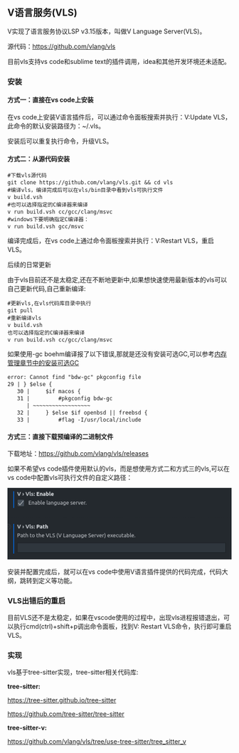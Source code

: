 ## V语言服务(VLS)

V实现了语言服务协议LSP v3.15版本，叫做V Language Server(VLS)。

源代码：https://github.com/vlang/vls

目前vls支持vs code和sublime text的插件调用，idea和其他开发环境还未适配。

### 安装

#### 方式一：直接在vs code上安装

在vs code上安装V语言插件后，可以通过命令面板搜索并执行：V:Update VLS，此命令的默认安装路径为：~/.vls。

安装后可以重复执行命令，升级VLS。

#### 方式二：从源代码安装

```shell
#下载vls源代码
git clone https://github.com/vlang/vls.git && cd vls
#编译vls，编译完成后可以在vls/bin目录中看到vls可执行文件
v build.vsh
#也可以选择指定的C编译器来编译
v run build.vsh cc/gcc/clang/msvc
#windows下要明确指定C编译器：
v run build.vsh gcc/msvc
```

编译完成后，在vs code上通过命令面板搜索并执行：V:Restart VLS，重启VLS。

后续的日常更新

由于vls目前还不是太稳定,还在不断地更新中,如果想快速使用最新版本的vls可以自己更新代码,自己重新编译:

```shell
#更新vls,在vls代码库目录中执行
git pull
#重新编译vls
v build.vsh
也可以选择指定的C编译器来编译
v run build.vsh cc/gcc/clang/msvc
```

如果使用-gc boehm编译报了以下错误,那就是还没有安装可选GC,可以参考[内存管理章节中的安装可选GC](memory.md)

```shell
error: Cannot find "bdw-gc" pkgconfig file
29 | } $else {
   30 |     $if macos {
   31 |         #pkgconfig bdw-gc
      | ~~~~~~~~~~~~~~~~~~
   32 |     } $else $if openbsd || freebsd {
   33 |         #flag -I/usr/local/include
```

#### 方式三：直接下载预编译的二进制文件

下载地址：https://github.com/vlang/vls/releases

如果不希望vs code插件使用默认的vls，而是想使用方式二和方式三的vls,可以在vs code中配置vls可执行文件的自定义路径：

![](vls.assets/instructions.png)

安装并配置完成后，就可以在vs code中使用V语言插件提供的代码完成，代码大纲，跳转到定义等功能。

### VLS出错后的重启

目前VLS还不是太稳定，如果在vscode使用的过程中，出现vls进程报错退出，可以执行cmd(ctrl)+shift+p调出命令面板，找到V: Restart VLS命令，执行即可重启VLS。

### 实现

vls基于tree-sitter实现，tree-sitter相关代码库:

**tree-sitter:**

https://tree-sitter.github.io/tree-sitter

https://github.com/tree-sitter/tree-sitter

**tree-sitter-v:**

https://github.com/vlang/vls/tree/use-tree-sitter/tree_sitter_v